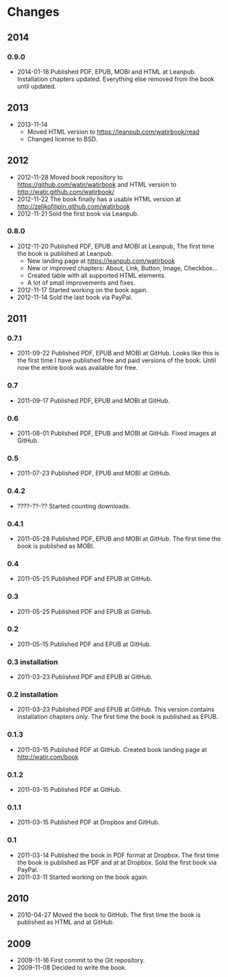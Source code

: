 # Changes

## 2014

### 0.9.0

- 2014-01-18 Published PDF, EPUB, MOBI and HTML at Leanpub. Installation chapters updated. Everything else removed from the book until updated.

## 2013

- 2013-11-14
  - Moved HTML version to https://leanpub.com/watirbook/read
  - Changed license to BSD.

## 2012

- 2012-11-28 Moved book repository to https://github.com/watir/watirbook and HTML version to http://watir.github.com/watirbook/
- 2012-11-22 The book finally has a usable HTML version at http://zeljkofilipin.github.com/watirbook
- 2012-11-21 Sold the first book via Leanpub.

### 0.8.0

- 2012-11-20 Published PDF, EPUB and MOBI at Leanpub, The first time the book is published at Leanpub.
  - New landing page at https://leanpub.com/watirbook
  - New or improved chapters: About, Link, Button, Image, Checkbox...
  - Created table with all supported HTML elements.
  - A lot of small improvements and fixes.
- 2012-11-17 Started working on the book again.
- 2012-11-14 Sold the last book via PayPal.

## 2011

### 0.7.1

- 2011-09-22 Published PDF, EPUB and MOBI at GitHub. Looks like this is the first time I have published free and paid versions of the book. Until now the entire book was available for free.

### 0.7

- 2011-09-17 Published PDF, EPUB and MOBI at GitHub.

### 0.6

- 2011-08-01 Published PDF, EPUB and MOBI at GitHub. Fixed images at GitHub.

### 0.5

- 2011-07-23 Published PDF, EPUB and MOBI at GitHub.

### 0.4.2

- ????-??-?? Started counting downloads.

### 0.4.1

- 2011-05-28 Published PDF, EPUB and MOBI at GitHub. The first time the book is published as MOBI.

### 0.4

- 2011-05-25 Published PDF and EPUB at GitHub.

### 0.3

- 2011-05-25 Published PDF and EPUB at GitHub.

### 0.2

- 2011-05-15 Published PDF and EPUB at GitHub.

### 0.3 installation

- 2011-03-23 Published PDF and EPUB at GitHub.

### 0.2 installation

- 2011-03-23 Published PDF and EPUB at GitHub. This version contains installation chapters only. The first time the book is published as EPUB.

### 0.1.3

- 2011-03-15 Published PDF at GitHub. Created book landing page at http://watir.com/book

### 0.1.2

- 2011-03-15 Published PDF at GitHub.

### 0.1.1

- 2011-03-15 Published PDF at Dropbox and GitHub.

### 0.1

- 2011-03-14 Published the book in PDF format at Dropbox. The first time the book is published as PDF and at at Dropbox. Sold the first book via PayPal.
- 2011-03-11 Started working on the book again.

## 2010

- 2010-04-27 Moved the book to GitHub. The first time the book is published as HTML and at GitHub.

## 2009

- 2009-11-16 First commit to the Git repository.
- 2009-11-08 Decided to write the book.
